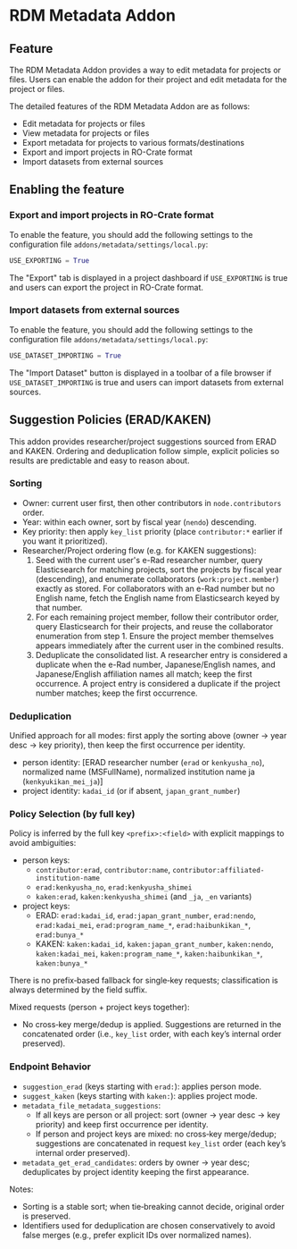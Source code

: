 # RDM Metadata Addon

## Feature

The RDM Metadata Addon provides a way to edit metadata for projects or files. Users can enable the addon for their project and edit metadata for the project or files.

The detailed features of the RDM Metadata Addon are as follows:

- Edit metadata for projects or files
- View metadata for projects or files
- Export metadata for projects to various formats/destinations
- Export and import projects in RO-Crate format
- Import datasets from external sources

## Enabling the feature

### Export and import projects in RO-Crate format

To enable the feature, you should add the following settings to the configuration file `addons/metadata/settings/local.py`:

```python
USE_EXPORTING = True
```

The "Export" tab is displayed in a project dashboard if `USE_EXPORTING` is true and users can export the project in RO-Crate format.

### Import datasets from external sources

To enable the feature, you should add the following settings to the configuration file `addons/metadata/settings/local.py`:

```python
USE_DATASET_IMPORTING = True
```

The "Import Dataset" button is displayed in a toolbar of a file browser if `USE_DATASET_IMPORTING` is true and users can import datasets from external sources.

## Suggestion Policies (ERAD/KAKEN)

This addon provides researcher/project suggestions sourced from ERAD and KAKEN. Ordering and deduplication follow simple, explicit policies so results are predictable and easy to reason about.

### Sorting

- Owner: current user first, then other contributors in `node.contributors` order.
- Year: within each owner, sort by fiscal year (`nendo`) descending.
- Key priority: then apply `key_list` priority (place `contributor:*` earlier if you want it prioritized).
- Researcher/Project ordering flow (e.g. for KAKEN suggestions):
  1. Seed with the current user's e-Rad researcher number, query Elasticsearch for matching projects, sort the projects by fiscal year (descending), and enumerate collaborators (`work:project.member`) exactly as stored. For collaborators with an e-Rad number but no English name, fetch the English name from Elasticsearch keyed by that number.
  2. For each remaining project member, follow their contributor order, query Elasticsearch for their projects, and reuse the collaborator enumeration from step 1. Ensure the project member themselves appears immediately after the current user in the combined results.
  3. Deduplicate the consolidated list. A researcher entry is considered a duplicate when the e-Rad number, Japanese/English names, and Japanese/English affiliation names all match; keep the first occurrence. A project entry is considered a duplicate if the project number matches; keep the first occurrence.

### Deduplication

Unified approach for all modes: first apply the sorting above (owner → year desc → key priority), then keep the first occurrence per identity.

- person identity: [ERAD researcher number (`erad` or `kenkyusha_no`), normalized name (MSFullName), normalized institution name ja (`kenkyukikan_mei_ja`)]
- project identity: `kadai_id` (or if absent, `japan_grant_number`)

### Policy Selection (by full key)

Policy is inferred by the full key `<prefix>:<field>` with explicit mappings to avoid ambiguities:

- person keys:
  - `contributor:erad`, `contributor:name`, `contributor:affiliated-institution-name`
  - `erad:kenkyusha_no`, `erad:kenkyusha_shimei`
  - `kaken:erad`, `kaken:kenkyusha_shimei` (and `_ja`, `_en` variants)
- project keys:
  - ERAD: `erad:kadai_id`, `erad:japan_grant_number`, `erad:nendo`, `erad:kadai_mei`, `erad:program_name_*`, `erad:haibunkikan_*`, `erad:bunya_*`
  - KAKEN: `kaken:kadai_id`, `kaken:japan_grant_number`, `kaken:nendo`, `kaken:kadai_mei`, `kaken:program_name_*`, `kaken:haibunkikan_*`, `kaken:bunya_*`

There is no prefix‑based fallback for single‑key requests; classification is always determined by the field suffix.

Mixed requests (person + project keys together):

- No cross‑key merge/dedup is applied. Suggestions are returned in the concatenated order (i.e., `key_list` order, with each key’s internal order preserved).

### Endpoint Behavior

- `suggestion_erad` (keys starting with `erad:`): applies person mode.
- `suggest_kaken` (keys starting with `kaken:`): applies project mode.
- `metadata_file_metadata_suggestions`:
  - If all keys are person or all project: sort (owner → year desc → key priority) and keep first occurrence per identity.
  - If person and project keys are mixed: no cross‑key merge/dedup; suggestions are concatenated in request `key_list` order (each key’s internal order preserved).
- `metadata_get_erad_candidates`: orders by owner → year desc; deduplicates by project identity keeping the first appearance.

Notes:

- Sorting is a stable sort; when tie‑breaking cannot decide, original order is preserved.
- Identifiers used for deduplication are chosen conservatively to avoid false merges (e.g., prefer explicit IDs over normalized names).
